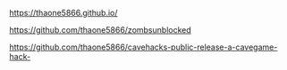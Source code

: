 https://thaone5866.github.io/

https://github.com/thaone5866/zombsunblocked

https://github.com/thaone5866/cavehacks-public-release-a-cavegame-hack-

